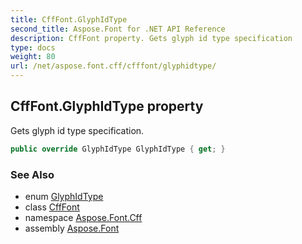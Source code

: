 ```yaml
---
title: CffFont.GlyphIdType
second_title: Aspose.Font for .NET API Reference
description: CffFont property. Gets glyph id type specification
type: docs
weight: 80
url: /net/aspose.font.cff/cfffont/glyphidtype/
---
```

## CffFont.GlyphIdType property

Gets glyph id type specification.

```csharp
public override GlyphIdType GlyphIdType { get; }
```

### See Also

* enum [GlyphIdType](../../../aspose.font.glyphs/glyphidtype/)
* class [CffFont](../)
* namespace [Aspose.Font.Cff](../../../aspose.font.cff/)
* assembly [Aspose.Font](../../../)


